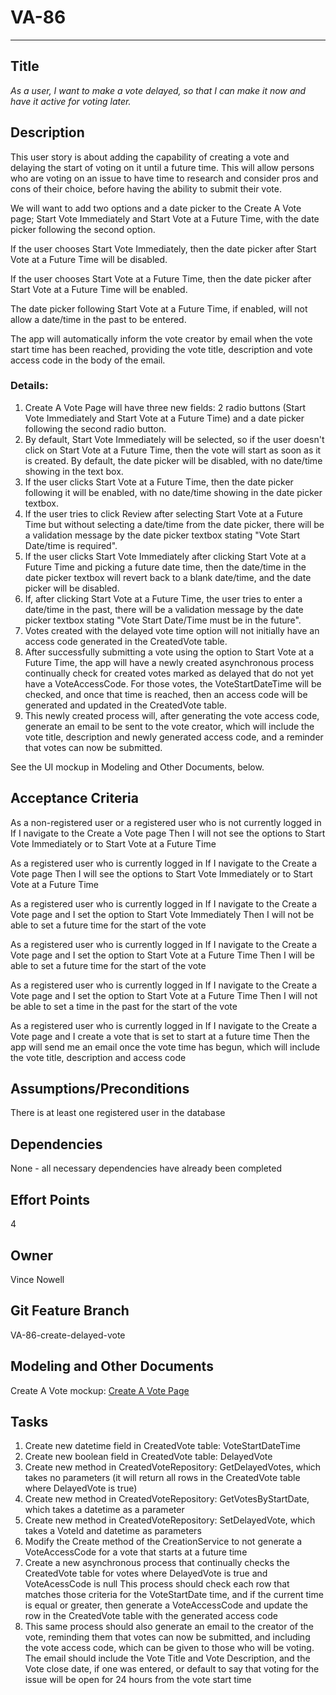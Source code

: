 # VA-86
<hr>

## Title

*As a user, I want to make a vote delayed, so that I can make it now and have it active for voting later.*

## Description

This user story is about adding the capability of creating a vote and delaying the start of voting on it until a future time. This will allow persons who are voting on an issue to have time to research and consider pros and cons of their choice, before having the ability to submit their vote.

We will want to add two options and a date picker to the Create A Vote page; Start Vote Immediately and Start Vote at a Future Time, with the date picker following the second option.

If the user chooses Start Vote Immediately, then the date picker after Start Vote at a Future Time will be disabled.

If the user chooses Start Vote at a Future Time, then the date picker after Start Vote at a Future Time will be enabled.

The date picker following Start Vote at a Future Time, if enabled, will not allow a date/time in the past to be entered.

The app will automatically inform the vote creator by email when the vote start time has been reached, providing the vote title, description and vote access code in the body of the email.

### Details:

1. Create A Vote Page will have three new fields: 2 radio buttons (Start Vote Immediately and Start Vote at a Future Time) and a date picker following the second radio button.
2. By default, Start Vote Immediately will be selected, so if the user doesn't click on Start Vote at a Future Time, then the vote will start as soon as it is created. By default, the date picker will be disabled, with no date/time showing in the text box.
3. If the user clicks Start Vote at a Future Time, then the date picker following it will be enabled, with no date/time showing in the date picker textbox.
4. If the user tries to click Review after selecting Start Vote at a Future Time but without selecting a date/time from the date picker, there will be a validation message by the date picker textbox stating "Vote Start Date/time is required".
5. If the user clicks Start Vote Immediately after clicking Start Vote at a Future Time and picking a future date time, then the date/time in the date picker textbox will revert back to a blank date/time, and the date picker will be disabled.
6. If, after clicking Start Vote at a Future Time, the user tries to enter a date/time in the past, there will be a validation message by the date picker textbox stating "Vote Start Date/Time must be in the future".
7. Votes created with the delayed vote time option will not initially have an access code generated in the CreatedVote table.
8. After successfully submitting a vote using the option to Start Vote at a Future Time, the app will have a newly created asynchronous process continually check for created votes marked as delayed that do not yet have a VoteAccessCode. For those votes, the VoteStartDateTime will be checked, and once that time is reached, then an access code will be generated and updated in the CreatedVote table.
9. This newly created process will, after generating the vote access code, generate an email to be sent to the vote creator, which will include the vote title, description and newly generated access code, and a reminder that votes can now be submitted.

See the UI mockup in Modeling and Other Documents, below.

## Acceptance Criteria
As a non-registered user or a registered user who is not currently logged in
If I navigate to the Create a Vote page
Then I will not see the options to Start Vote Immediately or to Start Vote at a Future Time

As a registered user who is currently logged in
If I navigate to the Create a Vote page
Then I will see the options to Start Vote Immediately or to Start Vote at a Future Time

As a registered user who is currently logged in
If I navigate to the Create a Vote page and I set the option to Start Vote Immediately
Then I will not be able to set a future time for the start of the vote

As a registered user who is currently logged in
If I navigate to the Create a Vote page and I set the option to Start Vote at a Future Time
Then I will be able to set a future time for the start of the vote

As a registered user who is currently logged in
If I navigate to the Create a Vote page and I set the option to Start Vote at a Future Time
Then I will not be able to set a time in the past for the start of the vote

As a registered user who is currently logged in
If I navigate to the Create a Vote page and I create a vote that is set to start at a future time
Then the app will send me an email once the vote time has begun, which will include the vote title, description and access code

## Assumptions/Preconditions
There is at least one registered user in the database

## Dependencies
None - all necessary dependencies have already been completed

## Effort Points
4

## Owner
Vince Nowell

## Git Feature Branch
VA-86-create-delayed-vote

## Modeling and Other Documents

Create A Vote mockup: [Create A Vote Page](CreateVoteMockup.png "Mockup of the Create A Vote page with delayed vote fields")

## Tasks
1. Create new datetime field in CreatedVote table: VoteStartDateTime
2. Create new boolean field in CreatedVote table: DelayedVote
3. Create new method in CreatedVoteRepository: GetDelayedVotes, which takes no parameters (it will return all rows in the CreatedVote table where DelayedVote is true)
4. Create new method in CreatedVoteRepository: GetVotesByStartDate, which takes a datetime as a parameter
5. Create new method in CreatedVoteRepository: SetDelayedVote, which takes a VoteId and datetime as parameters
6. Modify the Create method of the CreationService to not generate a VoteAccessCode for a vote that starts at a future time
7. Create a new asynchronous process that continually checks the CreatedVote table for votes where DelayedVote is true and VoteAcessCode is null
   This process should check each row that matches those criteria for the VoteStartDate time, and if the current time is equal or greater, 
   then generate a VoteAccessCode and update the row in the CreatedVote table with the generated access code
8. This same process should also generate an email to the creator of the vote, reminding them that votes can now be submitted, and including the 
   vote access code, which can be given to those who will be voting. The email should include the Vote Title and Vote Description, 
   and the Vote close date, if one was entered, or default to say that voting for the issue will be open for 24 hours from the vote start time